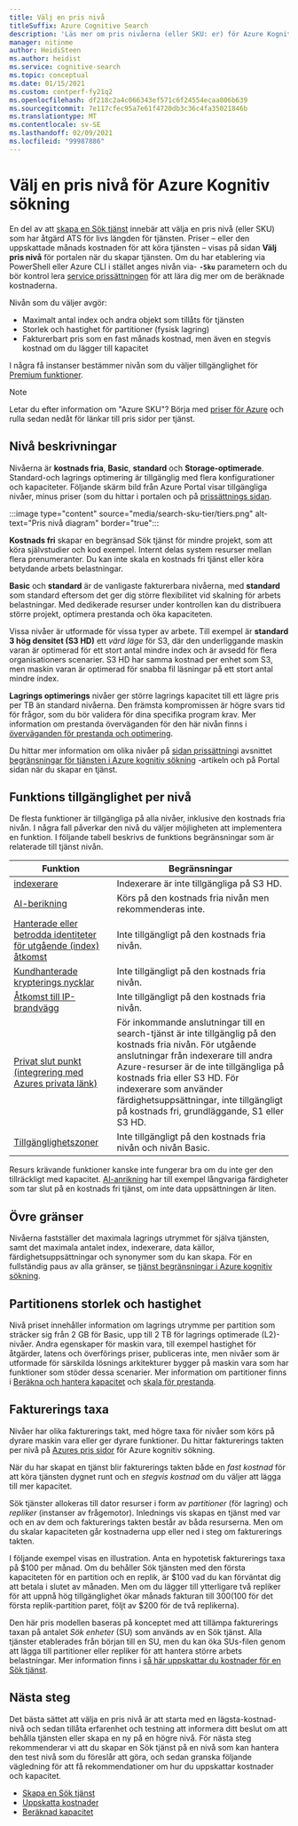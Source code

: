 ```yaml
---
title: Välj en pris nivå
titleSuffix: Azure Cognitive Search
description: 'Läs mer om pris nivåerna (eller SKU: er) för Azure Kognitiv sökning. En Sök tjänst kan tillhandahållas på dessa nivåer: kostnads fri, Basic och standard. Standard är tillgängligt i olika webbplatskonfigurationer och kapacitets nivåer.'
manager: nitinme
author: HeidiSteen
ms.author: heidist
ms.service: cognitive-search
ms.topic: conceptual
ms.date: 01/15/2021
ms.custom: contperf-fy21q2
ms.openlocfilehash: df218c2a4c066343ef571c6f24554ecaa806b639
ms.sourcegitcommit: 7e117cfec95a7e61f4720db3c36c4fa35021846b
ms.translationtype: MT
ms.contentlocale: sv-SE
ms.lasthandoff: 02/09/2021
ms.locfileid: "99987886"
---
```

# <a name="choose-a-pricing-tier-for-azure-cognitive-search"></a>Välj en pris nivå för Azure Kognitiv sökning

En del av att [skapa en Sök tjänst](search-create-service-portal.md) innebär att välja en pris nivå (eller SKU) som har åtgärd ATS för livs längden för tjänsten. Priser – eller den uppskattade månads kostnaden för att köra tjänsten – visas på sidan **Välj pris nivå** för portalen när du skapar tjänsten. Om du har etablering via PowerShell eller Azure CLI i stället anges nivån via- **`-Sku`** parametern och du bör kontrol lera [service prissättningen](https://azure.microsoft.com/pricing/details/search/) för att lära dig mer om de beräknade kostnaderna.

Nivån som du väljer avgör:

+ Maximalt antal index och andra objekt som tillåts för tjänsten
+ Storlek och hastighet för partitioner (fysisk lagring)
+ Fakturerbart pris som en fast månads kostnad, men även en stegvis kostnad om du lägger till kapacitet

I några få instanser bestämmer nivån som du väljer tillgänglighet för [Premium funktioner](#premium-features).

> [!NOTE]
> Letar du efter information om "Azure SKU"? Börja med [priser för Azure](https://azure.microsoft.com/pricing/) och rulla sedan nedåt för länkar till pris sidor per tjänst.

## <a name="tier-descriptions"></a>Nivå beskrivningar

Nivåerna är **kostnads fria**, **Basic**, **standard** och **Storage-optimerade**. Standard-och lagrings optimering är tillgänglig med flera konfigurationer och kapaciteter. Följande skärm bild från Azure Portal visar tillgängliga nivåer, minus priser (som du hittar i portalen och på [prissättnings sidan](https://azure.microsoft.com/pricing/details/search/). 

:::image type="content" source="media/search-sku-tier/tiers.png" alt-text="Pris nivå diagram" border="true":::

**Kostnads fri** skapar en begränsad Sök tjänst för mindre projekt, som att köra självstudier och kod exempel. Internt delas system resurser mellan flera prenumeranter. Du kan inte skala en kostnads fri tjänst eller köra betydande arbets belastningar.

**Basic** och **standard** är de vanligaste fakturerbara nivåerna, med **standard** som standard eftersom det ger dig större flexibilitet vid skalning för arbets belastningar. Med dedikerade resurser under kontrollen kan du distribuera större projekt, optimera prestanda och öka kapaciteten.

Vissa nivåer är utformade för vissa typer av arbete. Till exempel är **standard 3 hög densitet (S3 HD)** ett *värd läge* för S3, där den underliggande maskin varan är optimerad för ett stort antal mindre index och är avsedd för flera organisationers scenarier. S3 HD har samma kostnad per enhet som S3, men maskin varan är optimerad för snabba fil läsningar på ett stort antal mindre index.

**Lagrings optimerings** nivåer ger större lagrings kapacitet till ett lägre pris per TB än standard nivåerna. Den främsta kompromissen är högre svars tid för frågor, som du bör validera för dina specifika program krav. Mer information om prestanda överväganden för den här nivån finns i [överväganden för prestanda och optimering](search-performance-optimization.md).

Du hittar mer information om olika nivåer på [sidan prissättning](https://azure.microsoft.com/pricing/details/search/)i avsnittet [begränsningar för tjänsten i Azure kognitiv sökning](search-limits-quotas-capacity.md) -artikeln och på Portal sidan när du skapar en tjänst.

<a name="premium-features"></a>

## <a name="feature-availability-by-tier"></a>Funktions tillgänglighet per nivå

De flesta funktioner är tillgängliga på alla nivåer, inklusive den kostnads fria nivån. I några fall påverkar den nivå du väljer möjligheten att implementera en funktion. I följande tabell beskrivs de funktions begränsningar som är relaterade till tjänst nivån.

| Funktion | Begränsningar |
|---------|-------------|
| [indexerare](search-indexer-overview.md) | Indexerare är inte tillgängliga på S3 HD.  |
| [AI-berikning](search-security-manage-encryption-keys.md) | Körs på den kostnads fria nivån men rekommenderas inte. |
| [Hanterade eller betrodda identiteter för utgående (index) åtkomst](search-howto-managed-identities-data-sources.md) | Inte tillgängligt på den kostnads fria nivån.|
| [Kundhanterade krypterings nycklar](search-security-manage-encryption-keys.md) | Inte tillgängligt på den kostnads fria nivån. |
| [Åtkomst till IP-brandvägg](service-configure-firewall.md) | Inte tillgängligt på den kostnads fria nivån. |
| [Privat slut punkt (integrering med Azures privata länk)](service-create-private-endpoint.md) | För inkommande anslutningar till en search-tjänst är inte tillgänglig på den kostnads fria nivån. För utgående anslutningar från indexerare till andra Azure-resurser är de inte tillgängliga på kostnads fria eller S3 HD. För indexerare som använder färdighetsuppsättningar, inte tillgängligt på kostnads fri, grundläggande, S1 eller S3 HD.| 
| [Tillgänglighetszoner](search-performance-optimization.md) | Inte tillgängligt på den kostnads fria nivån och nivån Basic. |

Resurs krävande funktioner kanske inte fungerar bra om du inte ger den tillräckligt med kapacitet. [AI-anrikning](cognitive-search-concept-intro.md) har till exempel långvariga färdigheter som tar slut på en kostnads fri tjänst, om inte data uppsättningen är liten.

## <a name="upper-limits"></a>Övre gränser

Nivåerna fastställer det maximala lagrings utrymmet för själva tjänsten, samt det maximala antalet index, indexerare, data källor, färdighetsuppsättningar och synonymer som du kan skapa. För en fullständig paus av alla gränser, se [tjänst begränsningar i Azure kognitiv sökning](search-limits-quotas-capacity.md). 

## <a name="partition-size-and-speed"></a>Partitionens storlek och hastighet

Nivå priset innehåller information om lagrings utrymme per partition som sträcker sig från 2 GB för Basic, upp till 2 TB för lagrings optimerade (L2)-nivåer. Andra egenskaper för maskin vara, till exempel hastighet för åtgärder, latens och överförings priser, publiceras inte, men nivåer som är utformade för särskilda lösnings arkitekturer bygger på maskin vara som har funktioner som stöder dessa scenarier. Mer information om partitioner finns i [Beräkna och hantera kapacitet](search-capacity-planning.md) och [skala för prestanda](search-performance-optimization.md).

## <a name="billing-rates"></a>Fakturerings taxa

Nivåer har olika fakturerings takt, med högre taxa för nivåer som körs på dyrare maskin vara eller ger dyrare funktioner. Du hittar fakturerings takten per nivå på [Azures pris sidor](https://azure.microsoft.com/pricing/details/search/) för Azure kognitiv sökning.

När du har skapat en tjänst blir fakturerings takten både en *fast kostnad* för att köra tjänsten dygnet runt och en *stegvis kostnad* om du väljer att lägga till mer kapacitet.

Sök tjänster allokeras till dator resurser i form av *partitioner* (för lagring) och *repliker* (instanser av frågemotor). Inlednings vis skapas en tjänst med var och en av dem och fakturerings takten består av båda resurserna. Men om du skalar kapaciteten går kostnaderna upp eller ned i steg om fakturerings takten.

I följande exempel visas en illustration. Anta en hypotetisk fakturerings taxa på $100 per månad. Om du behåller Sök tjänsten med den första kapaciteten för en partition och en replik, är $100 vad du kan förväntat dig att betala i slutet av månaden. Men om du lägger till ytterligare två repliker för att uppnå hög tillgänglighet ökar månads fakturan till $300 ($100 för det första replik-partition paret, följt av $200 för de två replikerna).

Den här pris modellen baseras på konceptet med att tillämpa fakturerings taxan på antalet *Sök enheter* (SU) som används av en Sök tjänst. Alla tjänster etablerades från början till en SU, men du kan öka SUs-filen genom att lägga till partitioner eller repliker för att hantera större arbets belastningar. Mer information finns i [så här uppskattar du kostnader för en Sök tjänst](search-sku-manage-costs.md).

## <a name="next-steps"></a>Nästa steg

Det bästa sättet att välja en pris nivå är att starta med en lägsta-kostnad-nivå och sedan tillåta erfarenhet och testning att informera ditt beslut om att behålla tjänsten eller skapa en ny på en högre nivå. För nästa steg rekommenderar vi att du skapar en Sök tjänst på en nivå som kan hantera den test nivå som du föreslår att göra, och sedan granska följande vägledning för att få rekommendationer om hur du uppskattar kostnader och kapacitet.

+ [Skapa en Sök tjänst](search-create-service-portal.md)
+ [Uppskatta kostnader](search-sku-manage-costs.md)
+ [Beräknad kapacitet](search-sku-manage-costs.md)